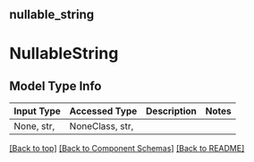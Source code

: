 <a name="top"></a>
## nullable_string
# NullableString

## Model Type Info
Input Type | Accessed Type | Description | Notes
------------ | ------------- | ------------- | -------------
None, str,  | NoneClass, str,  |  |

[[Back to top]](#top) [[Back to Component Schemas]](../../../README.md#Component-Schemas) [[Back to README]](../../../README.md)